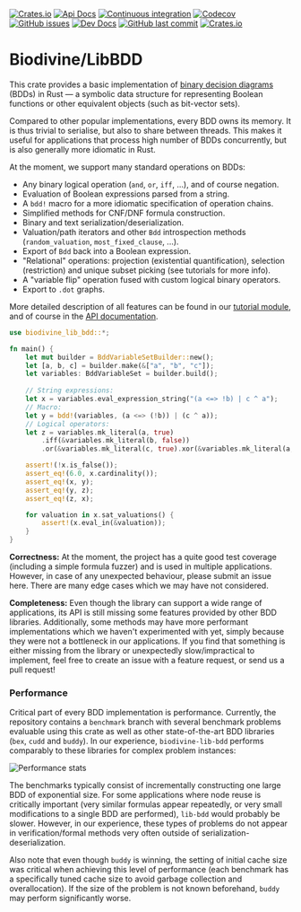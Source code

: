 [![Crates.io](https://img.shields.io/crates/v/biodivine-lib-bdd?style=flat-square)](https://crates.io/crates/biodivine-lib-bdd)
[![Api Docs](https://img.shields.io/badge/docs-api-yellowgreen?style=flat-square)](https://docs.rs/biodivine-lib-bdd/)
[![Continuous integration](https://img.shields.io/github/workflow/status/sybila/biodivine-lib-bdd/build?style=flat-square)](https://github.com/sybila/biodivine-lib-bdd/actions?query=workflow%3Abuild)
[![Codecov](https://img.shields.io/codecov/c/github/sybila/biodivine-lib-bdd?style=flat-square)](https://codecov.io/gh/sybila/biodivine-lib-bdd)
[![GitHub issues](https://img.shields.io/github/issues/sybila/biodivine-lib-bdd?style=flat-square)](https://github.com/sybila/biodivine-lib-bdd/issues)
[![Dev Docs](https://img.shields.io/badge/docs-dev-orange?style=flat-square)](https://biodivine.fi.muni.cz/docs/biodivine-lib-bdd/latest/)
[![GitHub last commit](https://img.shields.io/github/last-commit/sybila/biodivine-lib-bdd?style=flat-square)](https://github.com/sybila/biodivine-lib-bdd/commits/master)
[![Crates.io](https://img.shields.io/crates/l/biodivine-lib-bdd?style=flat-square)](https://github.com/sybila/biodivine-lib-bdd/blob/master/LICENSE)

# Biodivine/LibBDD

This crate provides a basic implementation of [binary decision diagrams](https://en.wikipedia.org/wiki/Binary_decision_diagram) (BDDs) in Rust — a symbolic data
structure for representing Boolean functions or other equivalent objects (such as bit-vector
sets).

Compared to other popular implementations, every BDD owns its memory. It is thus trivial to
serialise, but also to share between threads. This makes it useful for applications that
process high number of BDDs concurrently, but is also generally more idiomatic in Rust.

At the moment, we support many standard operations on BDDs:

 - Any binary logical operation (`and`, `or`, `iff`, ...), and of course negation.
 - Evaluation of Boolean expressions parsed from a string.
 - A `bdd!` macro for a more idiomatic specification of operation chains.
 - Simplified methods for CNF/DNF formula construction.
 - Binary and text serialization/deserialization.
 - Valuation/path iterators and other `Bdd` introspection methods (`random_valuation`, `most_fixed_clause`, ...).
 - Export of `Bdd` back into a Boolean expression.
 - "Relational" operations: projection (existential quantification), selection (restriction) and unique subset picking (see tutorials for more info).
 - A "variable flip" operation fused with custom logical binary operators.
 - Export to `.dot` graphs.

More detailed description of all features can be found in our [tutorial module](https://docs.rs/biodivine-lib-bdd/latest/biodivine_lib_bdd/tutorial/index.html), and of course in the [API documentation](https://docs.rs/biodivine-lib-bdd/latest/).

```rust
use biodivine_lib_bdd::*;

fn main() {
    let mut builder = BddVariableSetBuilder::new();
    let [a, b, c] = builder.make(&["a", "b", "c"]);
    let variables: BddVariableSet = builder.build();
    
    // String expressions:
    let x = variables.eval_expression_string("(a <=> !b) | c ^ a");
    // Macro:
    let y = bdd!(variables, (a <=> (!b)) | (c ^ a));
    // Logical operators:
    let z = variables.mk_literal(a, true)
        .iff(&variables.mk_literal(b, false))
        .or(&variables.mk_literal(c, true).xor(&variables.mk_literal(a, true)));

    assert!(!x.is_false());
    assert_eq!(6.0, x.cardinality());
    assert_eq!(x, y);
    assert_eq!(y, z);
    assert_eq!(z, x);

    for valuation in x.sat_valuations() {
        assert!(x.eval_in(&valuation));
    }   
}
```

**Correctness:** At the moment, the project has a quite good test coverage (including a simple formula fuzzer) and is used in multiple applications. However, in case of any unexpected behaviour, please submit an issue here. There are many edge cases which we may have not considered.

**Completeness:** Even though the library can support a wide range of applications, its API is still missing some features provided by other BDD libraries. Additionally, some methods may have more performant implementations which we haven't experimented with yet, simply because they were not a bottleneck in our applications. If you find that something is either missing from the library or unexpectedly slow/impractical to implement, feel free to create an issue with a feature request, or send us a pull request! 

### Performance

Critical part of every BDD implementation is performance. Currently, the repository contains a 
`benchmark` branch with several benchmark problems evaluable using this crate as well as other 
state-of-the-art BDD libraries (`bex`, `cudd` and `buddy`). In our experience, 
`biodivine-lib-bdd` performs comparably to these libraries for complex problem instances:

![Performance stats](https://docs.google.com/spreadsheets/d/e/2PACX-1vThU2ahv1f3PcLVheM09iFUYUemCa9uzd8-r9erc610n7YP-soTfclYnpooyXVPCDGEhLvTzW0c11wG/pubchart?oid=933758842&format=image)

The benchmarks typically consist of incrementally constructing one large BDD of exponential size.
For some applications where node reuse is critically important (very similar formulas appear
repeatedly, or very small modifications to a single BDD are performed), `lib-bdd` would probably be slower. However, in our experience, these types of problems do not appear in verification/formal methods very often outside of serialization-deserialization. 

Also note that even though `buddy` is winning, the setting of initial cache size was critical when achieving this level of performance (each benchmark has a specifically tuned cache size to avoid garbage collection and overallocation). If the size of the problem is not known beforehand, `buddy` may perform significantly worse.

